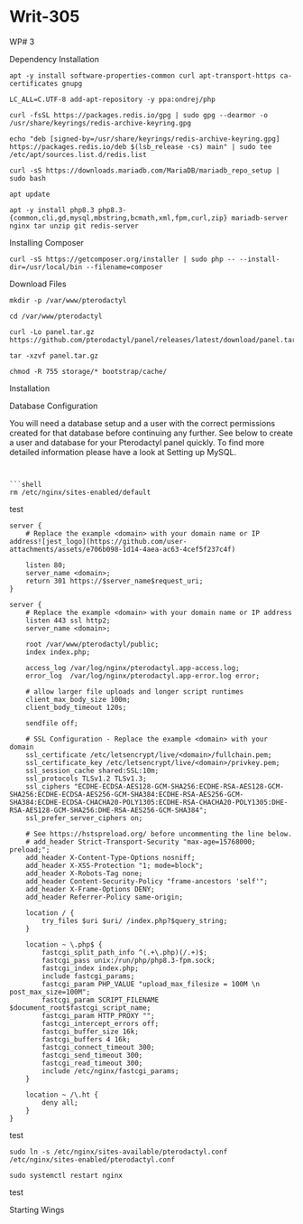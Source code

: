 # Writ-305
WP# 3

Dependency Installation

```shell
apt -y install software-properties-common curl apt-transport-https ca-certificates gnupg
```

```shell
LC_ALL=C.UTF-8 add-apt-repository -y ppa:ondrej/php
```

```shell
curl -fsSL https://packages.redis.io/gpg | sudo gpg --dearmor -o /usr/share/keyrings/redis-archive-keyring.gpg
```
```shell
echo "deb [signed-by=/usr/share/keyrings/redis-archive-keyring.gpg] https://packages.redis.io/deb $(lsb_release -cs) main" | sudo tee /etc/apt/sources.list.d/redis.list
```

```shell
curl -sS https://downloads.mariadb.com/MariaDB/mariadb_repo_setup | sudo bash
```

```shell
apt update
```

```shell
apt -y install php8.3 php8.3-{common,cli,gd,mysql,mbstring,bcmath,xml,fpm,curl,zip} mariadb-server nginx tar unzip git redis-server
```

Installing Composer

```shell
curl -sS https://getcomposer.org/installer | sudo php -- --install-dir=/usr/local/bin --filename=composer
```

Download Files

```shell
mkdir -p /var/www/pterodactyl
```
```shell
cd /var/www/pterodactyl
```


```shell
curl -Lo panel.tar.gz https://github.com/pterodactyl/panel/releases/latest/download/panel.tar.gz
```
```shell
tar -xzvf panel.tar.gz
```
```shell
chmod -R 755 storage/* bootstrap/cache/
```


Installation




Database Configuration

You will need a database setup and a user with the correct permissions created for that database before continuing any further. See below to create a user and database for your Pterodactyl panel quickly. To find more detailed information please have a look at Setting up MySQL.




```shell


```shell
rm /etc/nginx/sites-enabled/default
```

test


```shell
server {
    # Replace the example <domain> with your domain name or IP address![jest_logo](https://github.com/user-attachments/assets/e706b098-1d14-4aea-ac63-4cef5f237c4f)

    listen 80;
    server_name <domain>;
    return 301 https://$server_name$request_uri;
}

server {
    # Replace the example <domain> with your domain name or IP address
    listen 443 ssl http2;
    server_name <domain>;

    root /var/www/pterodactyl/public;
    index index.php;

    access_log /var/log/nginx/pterodactyl.app-access.log;
    error_log  /var/log/nginx/pterodactyl.app-error.log error;

    # allow larger file uploads and longer script runtimes
    client_max_body_size 100m;
    client_body_timeout 120s;

    sendfile off;

    # SSL Configuration - Replace the example <domain> with your domain
    ssl_certificate /etc/letsencrypt/live/<domain>/fullchain.pem;
    ssl_certificate_key /etc/letsencrypt/live/<domain>/privkey.pem;
    ssl_session_cache shared:SSL:10m;
    ssl_protocols TLSv1.2 TLSv1.3;
    ssl_ciphers "ECDHE-ECDSA-AES128-GCM-SHA256:ECDHE-RSA-AES128-GCM-SHA256:ECDHE-ECDSA-AES256-GCM-SHA384:ECDHE-RSA-AES256-GCM-SHA384:ECDHE-ECDSA-CHACHA20-POLY1305:ECDHE-RSA-CHACHA20-POLY1305:DHE-RSA-AES128-GCM-SHA256:DHE-RSA-AES256-GCM-SHA384";
    ssl_prefer_server_ciphers on;

    # See https://hstspreload.org/ before uncommenting the line below.
    # add_header Strict-Transport-Security "max-age=15768000; preload;";
    add_header X-Content-Type-Options nosniff;
    add_header X-XSS-Protection "1; mode=block";
    add_header X-Robots-Tag none;
    add_header Content-Security-Policy "frame-ancestors 'self'";
    add_header X-Frame-Options DENY;
    add_header Referrer-Policy same-origin;

    location / {
        try_files $uri $uri/ /index.php?$query_string;
    }

    location ~ \.php$ {
        fastcgi_split_path_info ^(.+\.php)(/.+)$;
        fastcgi_pass unix:/run/php/php8.3-fpm.sock;
        fastcgi_index index.php;
        include fastcgi_params;
        fastcgi_param PHP_VALUE "upload_max_filesize = 100M \n post_max_size=100M";
        fastcgi_param SCRIPT_FILENAME $document_root$fastcgi_script_name;
        fastcgi_param HTTP_PROXY "";
        fastcgi_intercept_errors off;
        fastcgi_buffer_size 16k;
        fastcgi_buffers 4 16k;
        fastcgi_connect_timeout 300;
        fastcgi_send_timeout 300;
        fastcgi_read_timeout 300;
        include /etc/nginx/fastcgi_params;
    }

    location ~ /\.ht {
        deny all;
    }
}
```

test

```shell
sudo ln -s /etc/nginx/sites-available/pterodactyl.conf /etc/nginx/sites-enabled/pterodactyl.conf
```

```shell
sudo systemctl restart nginx
```

test

Starting Wings

```shell
